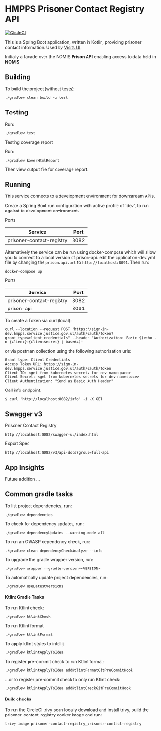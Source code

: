 # HMPPS Prisoner Contact Registry API

[![CircleCI](https://circleci.com/gh/ministryofjustice/prisoner-contact-registry/tree/main.svg?style=shield)](https://app.circleci.com/pipelines/github/ministryofjustice/prisoner-contact-registry)

This is a Spring Boot application, written in Kotlin, providing prisoner contact information. Used by [Visits UI](https://github.com/ministryofjustice/book-a-prison-visit-staff-ui).

Initially a facade over the NOMIS **Prison API** enabling access to data held in **NOMIS**

## Building

To build the project (without tests):
```
./gradlew clean build -x test
```

## Testing

Run:
```
./gradlew test 
```

Testing coverage report

Run:
```
./gradlew koverHtmlReport
```
Then view output file for coverage report.


## Running

This service connects to a development environment for downstream APIs. 

Create a Spring Boot run configuration with active profile of 'dev', to run against te development environment.

Ports

| Service                   | Port |  
|---------------------------|------|
| prisoner-contact-registry | 8082 |

Alternatively the service can be run using docker-compose which will allow you to connect to a local version of prison-api.
edit the application-dev.yml file by changing the `prison.api.url` to `http://localhost:8091`. Then run:
```
docker-compose up
```

Ports

| Service                   | Port |  
|---------------------------|------|
| prisoner-contact-registry | 8082 |
| prison-api                | 8091 |


To create a Token via curl (local):
```
curl --location --request POST "https://sign-in-dev.hmpps.service.justice.gov.uk/auth/oauth/token?grant_type=client_credentials" --header "Authorization: Basic $(echo -n {Client}:{ClientSecret} | base64)"
```

or via postman collection using the following authorisation urls:
```
Grant type: Client Credentials
Access Token URL: https://sign-in-dev.hmpps.service.justice.gov.uk/auth/oauth/token
Client ID: <get from kubernetes secrets for dev namespace>
Client Secret: <get from kubernetes secrets for dev namespace>
Client Authentication: "Send as Basic Auth Header"
```

Call info endpoint:
```
$ curl 'http://localhost:8082/info' -i -X GET
```

## Swagger v3
Prisoner Contact Registry
```
http://localhost:8082/swagger-ui/index.html
```

Export Spec
```
http://localhost:8082/v3/api-docs?group=full-api
```

## App Insights
Future addition ...

## Common gradle tasks

To list project dependencies, run:

```
./gradlew dependencies
```

To check for dependency updates, run:
```
./gradlew dependencyUpdates --warning-mode all
```

To run an OWASP dependency check, run:
```
./gradlew clean dependencyCheckAnalyze --info
```

To upgrade the gradle wrapper version, run:
```
./gradlew wrapper --gradle-version=<VERSION>
```

To automatically update project dependencies, run:
```
./gradlew useLatestVersions
```

#### Ktlint Gradle Tasks

To run Ktlint check:
```
./gradlew ktlintCheck
```

To run Ktlint format:
```
./gradlew ktlintFormat
```

To apply ktlint styles to intellij
```
./gradlew ktlintApplyToIdea
```

To register pre-commit check to run Ktlint format:
```
./gradlew ktlintApplyToIdea addKtlintFormatGitPreCommitHook 
```

...or to register pre-commit check to only run Ktlint check:
```
./gradlew ktlintApplyToIdea addKtlintCheckGitPreCommitHook
```

#### Build checks

To run the CircleCI trivy scan locally download and install trivy, build the prisoner-contact-registry docker image and run:
```
trivy image prisoner-contact-registry_prisoner-contact-registry
```